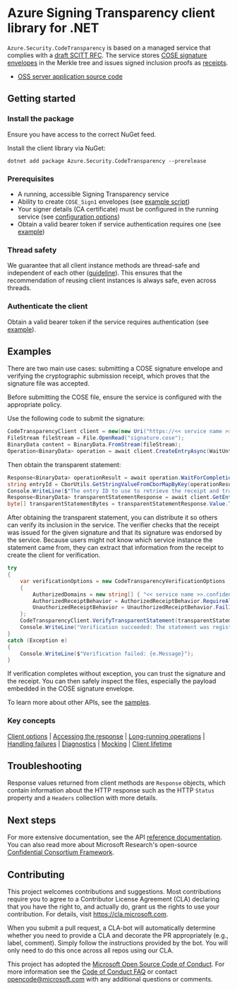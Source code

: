 # Azure Signing Transparency client library for .NET

<!-- cspell:ignore cose merkle scitt -->

`Azure.Security.CodeTransparency` is based on a managed service that complies with a [draft SCITT RFC][SCITT_ARCHITECTURE_RFC]. The service stores [COSE signature envelopes][COSE_RFC] in the Merkle tree and issues signed inclusion proofs as [receipts][SCITT_RECEIPT_RFC].

- [OSS server application source code][Service_source_code]

## Getting started

### Install the package

Ensure you have access to the correct NuGet feed.

Install the client library via NuGet:

```dotnetcli
dotnet add package Azure.Security.CodeTransparency --prerelease
```

### Prerequisites

- A running, accessible Signing Transparency service
- Ability to create `COSE_Sign1` envelopes (see [example script][CTS_claim_generator_script])
- Your signer details (CA certificate) must be configured in the running service (see [configuration options][CTS_configuration_doc])
- Obtain a valid bearer token if service authentication requires one (see [example](https://github.com/Azure/azure-sdk-for-net/blob/main/sdk/confidentialledger/Azure.Security.CodeTransparency/samples/Sample3_UseYourCredentials.md))

### Thread safety

We guarantee that all client instance methods are thread-safe and independent of each other ([guideline](https://azure.github.io/azure-sdk/dotnet_introduction.html#dotnet-service-methods-thread-safety)). This ensures that the recommendation of reusing client instances is always safe, even across threads.

### Authenticate the client

Obtain a valid bearer token if the service requires authentication (see [example](https://github.com/Azure/azure-sdk-for-net/blob/main/sdk/confidentialledger/Azure.Security.CodeTransparency/samples/Sample3_UseYourCredentials.md)).

## Examples

There are two main use cases: submitting a COSE signature envelope and verifying the cryptographic submission receipt, which proves that the signature file was accepted.

Before submitting the COSE file, ensure the service is configured with the appropriate policy.

Use the following code to submit the signature:

```C# Snippet:CodeTransparencySubmission
CodeTransparencyClient client = new(new Uri("https://<< service name >>.confidential-ledger.azure.com"));
FileStream fileStream = File.OpenRead("signature.cose");
BinaryData content = BinaryData.FromStream(fileStream);
Operation<BinaryData> operation = await client.CreateEntryAsync(WaitUntil.Started, content);
```

Then obtain the transparent statement:

```C# Snippet:CodeTransparencyDownloadTransparentStatement
Response<BinaryData> operationResult = await operation.WaitForCompletionAsync();
string entryId = CborUtils.GetStringValueFromCborMapByKey(operationResult.Value.ToArray(), "EntryId");
Console.WriteLine($"The entry ID to use to retrieve the receipt and transparent statement is {{{entryId}}}");
Response<BinaryData> transparentStatementResponse = await client.GetEntryStatementAsync(entryId);
byte[] transparentStatementBytes = transparentStatementResponse.Value.ToArray();
```

After obtaining the transparent statement, you can distribute it so others can verify its inclusion in the service. The verifier checks that the receipt was issued for the given signature and that its signature was endorsed by the service. Because users might not know which service instance the statement came from, they can extract that information from the receipt to create the client for verification.

```C# Snippet:CodeTransparencyVerificationUsingFileBytes
try
{
    var verificationOptions = new CodeTransparencyVerificationOptions
    {
        AuthorizedDomains = new string[] { "<< service name >>.confidential-ledger.azure.com" },
        AuthorizedReceiptBehavior = AuthorizedReceiptBehavior.RequireAll,
        UnauthorizedReceiptBehavior = UnauthorizedReceiptBehavior.FailIfPresent
    };
    CodeTransparencyClient.VerifyTransparentStatement(transparentStatementBytes, verificationOptions);
    Console.WriteLine("Verification succeeded: The statement was registered in the immutable ledger.");
}
catch (Exception e)
{
    Console.WriteLine($"Verification failed: {e.Message}");
}
```

If verification completes without exception, you can trust the signature and the receipt. You can then safely inspect the files, especially the payload embedded in the COSE signature envelope.

To learn more about other APIs, see the [samples](https://github.com/Azure/azure-sdk-for-net/blob/main/sdk/confidentialledger/Azure.Security.CodeTransparency/samples).

### Key concepts

<!-- CLIENT COMMON BAR -->
[Client options](https://github.com/Azure/azure-sdk-for-net/blob/main/sdk/core/Azure.Core/README.md#configuring-service-clients-using-clientoptions) |
[Accessing the response](https://github.com/Azure/azure-sdk-for-net/blob/main/sdk/core/Azure.Core/README.md#accessing-http-response-details-using-responset) |
[Long-running operations](https://github.com/Azure/azure-sdk-for-net/blob/main/sdk/core/Azure.Core/README.md#consuming-long-running-operations-using-operationt) |
[Handling failures](https://github.com/Azure/azure-sdk-for-net/blob/main/sdk/core/Azure.Core/README.md#reporting-errors-requestfailedexception) |
[Diagnostics](https://github.com/Azure/azure-sdk-for-net/blob/main/sdk/core/Azure.Core/samples/Diagnostics.md) |
[Mocking](https://github.com/Azure/azure-sdk-for-net/blob/main/sdk/core/Azure.Core/README.md#mocking) |
[Client lifetime](https://devblogs.microsoft.com/azure-sdk/lifetime-management-and-thread-safety-guarantees-of-azure-sdk-net-clients/)
<!-- CLIENT COMMON BAR -->

## Troubleshooting

Response values returned from client methods are `Response` objects, which contain information about the HTTP response such as the HTTP `Status` property and a `Headers` collection with more details.

## Next steps

For more extensive documentation, see the API [reference documentation](https://azure.github.io/azure-sdk-for-net/). You can also read more about Microsoft Research's open-source [Confidential Consortium Framework][ccf].

## Contributing

This project welcomes contributions and suggestions. Most contributions require you to agree to a Contributor License Agreement (CLA) declaring that you have the right to, and actually do, grant us the rights to use your contribution. For details, visit https://cla.microsoft.com.

When you submit a pull request, a CLA-bot will automatically determine whether you need to provide a CLA and decorate the PR appropriately (e.g., label, comment). Simply follow the instructions provided by the bot. You will only need to do this once across all repos using our CLA.

This project has adopted the [Microsoft Open Source Code of Conduct][code_of_conduct]. For more information see the [Code of Conduct FAQ][code_of_conduct_faq] or contact opencode@microsoft.com with any additional questions or comments.

<!-- LINKS -->
[COSE_RFC]: https://www.rfc-editor.org/rfc/rfc8152.txt
[SCITT_ARCHITECTURE_RFC]: https://www.ietf.org/archive/id/draft-ietf-scitt-architecture-11.txt
[SCITT_RECEIPT_RFC]: https://www.ietf.org/archive/id/draft-ietf-cose-merkle-tree-proofs-08.txt
[API_reference]: https://learn.microsoft.com/dotnet/api/azure.security.keyvault.keys
[Service_source_code]: https://github.com/microsoft/scitt-ccf-ledger
[CTS_claim_generator_script]: https://github.com/microsoft/scitt-ccf-ledger/tree/main/demo/cts_poc
[CTS_configuration_doc]: https://github.com/microsoft/scitt-ccf-ledger/blob/main/docs/configuration.md
[ccf]: https://github.com/Microsoft/CCF
[code_of_conduct]: https://opensource.microsoft.com/codeofconduct/
[code_of_conduct_faq]: https://opensource.microsoft.com/codeofconduct/faq/
